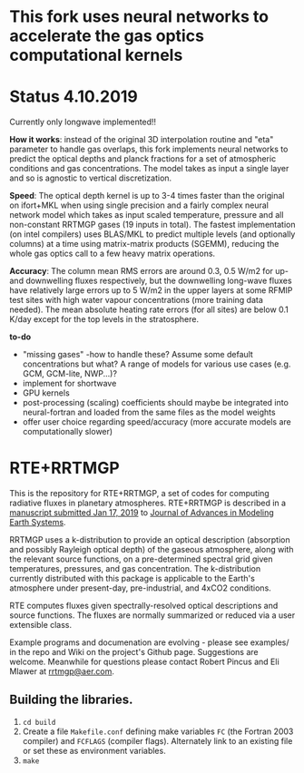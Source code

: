 # This fork uses neural networks to accelerate the gas optics computational kernels
# Status 4.10.2019 #
Currently only longwave implemented!!

**How it works**: instead of the original 3D interpolation routine and "eta" parameter to handle gas overlaps, this fork implements neural networks to predict the optical depths and planck fractions for a set of atmospheric conditions and gas concentrations. The model takes as input a single layer and so is agnostic to vertical discretization.  

**Speed**: The optical depth kernel is up to 3-4 times faster than the original on ifort+MKL when using single precision and a fairly complex neural network model which takes as input scaled temperature, pressure and all non-constant RRTMGP gases (19 inputs in total). The fastest implementation (on intel compilers) uses BLAS/MKL to predict multiple levels (and optionally columns) at a time using matrix-matrix products (SGEMM), reducing the whole gas optics call to a few heavy matrix operations. 

**Accuracy**: The column mean RMS errors are around 0.3, 0.5 W/m2 for up- and downwelling fluxes respectively, but the downwelling long-wave fluxes have relatively large errors up to 5 W/m2 in the upper layers at some RFMIP test sites with high water vapour concentrations (more training data needed).  The mean absolute heating rate errors (for all sites) are below 0.1 K/day except for the top levels in the stratosphere. 

**to-do**
- "missing gases" -how to handle these? Assume some default concentrations but what? A range of models for various use cases (e.g. GCM, GCM-lite, NWP...)?
- implement for shortwave
- GPU kernels
- post-processing (scaling) coefficients should maybe be integrated into neural-fortran and loaded from the same files as the model weights
- offer user choice regarding speed/accuracy (more accurate models are computationally slower)

# RTE+RRTMGP

This is the repository for RTE+RRTMGP, a set of codes for computing radiative fluxes in planetary atmospheres. RTE+RRTMGP is described in a [manuscript submitted Jan 17, 2019](https://owncloud.gwdg.de/index.php/s/JQo9AeRu6uIwVyR) to [Journal of Advances in Modeling Earth Systems](http://james.agu.org). 

RRTMGP uses a k-distribution to provide an optical description (absorption and possibly Rayleigh optical depth) of the gaseous atmosphere, along with the relevant source functions, on a pre-determined spectral grid given temperatures, pressures, and gas concentration. The k-distribution currently distributed with this package is applicable to the Earth's atmosphere under present-day, pre-industrial, and 4xCO2 conditions.

RTE computes fluxes given spectrally-resolved optical descriptions and source functions. The fluxes are normally summarized or reduced via a user extensible class.

Example programs and documenation are evolving - please see examples/ in the repo and Wiki on the project's Github page. Suggestions are welcome. Meanwhile for questions please contact Robert Pincus and Eli Mlawer at rrtmgp@aer.com.

## Building the libraries.

1. `cd build`
2. Create a file `Makefile.conf` defining make variables `FC` (the Fortran 2003 compiler) and `FCFLAGS` (compiler flags). Alternately  link to an existing file or set these as environment variables.
3. `make`

